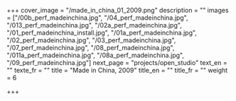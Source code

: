 +++
cover_image = "/made_in_china_01_2009.png"
description = ""
images = ["/00b_perf_madeinchina.jpg", "/04_perf_madeinchina.jpg", "/013_perf_madeinchina.jpg", "/02a_perf_madeinchina.jpg", "/01_perf_madeinchina_install.jpg", "/01a_perf_madeinchina.jpg", "/02_perf_madeinchina.jpg", "/03_perf_madeinchina.jpg", "/07_perf_madeinchina.jpg", "/08_perf_madeinchina.jpg", "/011a_perf_madeinchina.jpg", "/08a_perf_madeinchina.jpg", "/09_perf_madeinchina.jpg"]
next_page = "projects/open_studio"
text_en = ""
texte_fr = ""
title = "Made in China, 2009"
title_en = ""
title_fr = ""
weight = 6

+++
